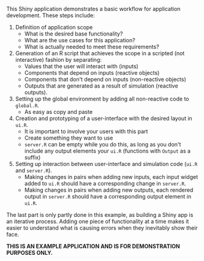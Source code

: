 This Shiny application demonstrates a basic workflow for application 
development. These steps include:

1. Definition of application scope
    - What is the desired base functionality?
    - What are the use cases for this application?
    - What is actually needed to meet these requirements?
2. Generation of an R script that achieves the scope in a scripted 
(not interactive) fashion by separating:
    - Values that the user will interact with (inputs)
    - Components that depend on inputs (reactive objects)
    - Components that don't depend on inputs (non-reactive objects)
    - Outputs that are generated as a result of simulation (reactive outputs).
3. Setting up the global environment by adding all non-reactive code to `global.R`.
    - As easy as copy and paste
3. Creation and prototyping of a user-interface with the desired layout in `ui.R`. 
    - It is important to involve your users with this part
    - Create something they want to use
    - `server.R` can be empty while you do this, as long as you don't include
    any output elements your `ui.R` (functions with `Output` as a suffix) 
4. Setting up interaction between user-interface and simulation code (`ui.R` and 
`server.R`).
    - Making changes in pairs when adding new inputs, each input widget added 
    to `ui.R` should have a corresponding change in `server.R`.
    - Making changes in pairs when adding new outputs, each rendered output in 
    `server.R` should have a corresponding output element in `ui.R`.

The last part is only partly done in this example, as building a Shiny app is
an iterative process. Adding one piece of functionality at a time makes it
easier to understand what is causing errors when they inevitably show their face.

**THIS IS AN EXAMPLE APPLICATION AND IS FOR DEMONSTRATION PURPOSES ONLY.**